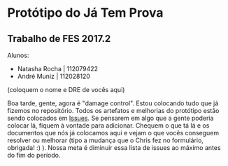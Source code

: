 # Protótipo do Já Tem Prova
## Trabalho de FES 2017.2

Alunos:

- Natasha Rocha | 112079422
- André Muniz | 112028120

(coloquem o nome e DRE de vocês aqui)


Boa tarde, gente, agora é "damage control". Estou colocando tudo que já fizemos no repositório. Todos os artefatos e melhorias do protótipo estão sendo colocados em [Issues](https://github.com/NatashaRocha/fes20172/issues). Se pensarem em algo que a gente poderia colocar lá, fiquem à vontade para adicionar. Chequem o que tá lá e os documentos que nós já colocamos aqui e vejam o que vocês conseguem resolver ou melhorar (tipo a mudança que o Chris fez no formulário, obrigada! :) ). Nossa meta é diminuir essa lista de issues ao máximo antes do fim do período.
